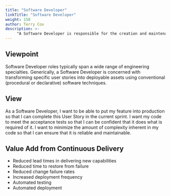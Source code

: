 ```yaml
---
title: "Software Developer"
linkTitle: "Software Developer"
weight: 150
author: Terry Cox
description: >-
     "A Software Developer is responsible for the creation and maintenance of a function or feature of a product"
---
```

## Viewpoint
Software Developer roles typically span a wide range of engineering specialties. Generically, a Software Developer is concerned with transforming specific user stories into deployable assets using conventional (procedural or declarative) software techniques.

## View
As a Software Developer, I want to be able to put my feature into production so that I can complete this User Story in the current sprint. I want my code to meet the acceptance tests so that I can be confident that it does what is required of it. I want to minimize the amount of complexity inherent in my code so that I can ensure that it is reliable and maintainable.

## Value Add from Continuous Delivery

- Reduced lead times in delivering new capabilities
- Reduced time to restore from failure
- Reduced change failure rates
- Increased deployment frequency
- Automated testing
- Automated deployment
